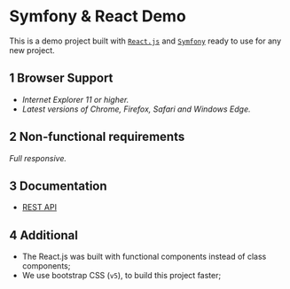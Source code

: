 # Symfony & React Demo
This is a demo project built with [`React.js`](https://reactjs.org/) and [`Symfony`](https://symfony.com/) ready to use for any new project.  

## 1 Browser Support

- *Internet Explorer 11 or higher.*
- *Latest versions of Chrome, Firefox, Safari and Windows Edge.*

## 2 Non-functional requirements

*Full responsive.*

## 3 Documentation

- [REST API](documentation/rest.md)

## 4 Additional

- The React.js was built with functional components instead of class components;
- We use bootstrap CSS (`v5`), to build this project faster; 